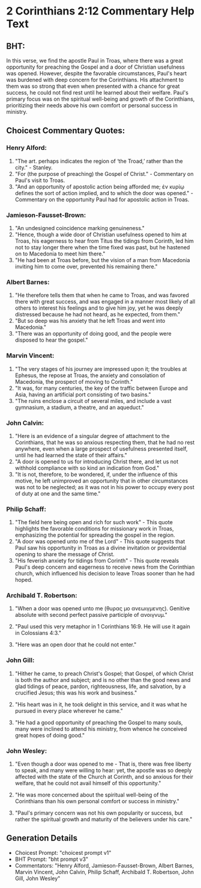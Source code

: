 # 2 Corinthians 2:12 Commentary Help Text

## BHT:
In this verse, we find the apostle Paul in Troas, where there was a great opportunity for preaching the Gospel and a door of Christian usefulness was opened. However, despite the favorable circumstances, Paul's heart was burdened with deep concern for the Corinthians. His attachment to them was so strong that even when presented with a chance for great success, he could not find rest until he learned about their welfare. Paul's primary focus was on the spiritual well-being and growth of the Corinthians, prioritizing their needs above his own comfort or personal success in ministry.

## Choicest Commentary Quotes:
### Henry Alford:
1. "The art. perhaps indicates the region of ‘the Troad,’ rather than the city." - Stanley.
2. "For (the purpose of preaching) the Gospel of Christ." - Commentary on Paul's visit to Troas.
3. "And an opportunity of apostolic action being afforded me; ἐν κυρίῳ defines the sort of action implied, and to which the door was opened." - Commentary on the opportunity Paul had for apostolic action in Troas.

### Jamieson-Fausset-Brown:
1. "An undesigned coincidence marking genuineness."
2. "Hence, though a wide door of Christian usefulness opened to him at Troas, his eagerness to hear from Titus the tidings from Corinth, led him not to stay longer there when the time fixed was past, but he hastened on to Macedonia to meet him there."
3. "He had been at Troas before, but the vision of a man from Macedonia inviting him to come over, prevented his remaining there."

### Albert Barnes:
1. "He therefore tells them that when he came to Troas, and was favored there with great success, and was engaged in a manner most likely of all others to interest his feelings and to give him joy, yet he was deeply distressed because he had not heard, as he expected, from them." 
2. "But so deep was his anxiety that he left Troas and went into Macedonia." 
3. "There was an opportunity of doing good, and the people were disposed to hear the gospel."

### Marvin Vincent:
1. "The very stages of his journey are impressed upon it; the troubles at Ephesus, the repose at Troas, the anxiety and consolation of Macedonia, the prospect of moving to Corinth."
2. "It was, for many centuries, the key of the traffic between Europe and Asia, having an artificial port consisting of two basins."
3. "The ruins enclose a circuit of several miles, and include a vast gymnasium, a stadium, a theatre, and an aqueduct."

### John Calvin:
1. "Here is an evidence of a singular degree of attachment to the Corinthians, that he was so anxious respecting them, that he had no rest anywhere, even when a large prospect of usefulness presented itself, until he had learned the state of their affairs."
2. "A door is opened to us for introducing Christ there, and let us not withhold compliance with so kind an indication from God."
3. "It is not, therefore, to be wondered, if, under the influence of this motive, he left unimproved an opportunity that in other circumstances was not to be neglected; as it was not in his power to occupy every post of duty at one and the same time."

### Philip Schaff:
1. "The field here being open and rich for such work" - This quote highlights the favorable conditions for missionary work in Troas, emphasizing the potential for spreading the gospel in the region.
2. "A door was opened unto me of the Lord" - This quote suggests that Paul saw his opportunity in Troas as a divine invitation or providential opening to share the message of Christ.
3. "His feverish anxiety for tidings from Corinth" - This quote reveals Paul's deep concern and eagerness to receive news from the Corinthian church, which influenced his decision to leave Troas sooner than he had hoped.

### Archibald T. Robertson:
1. "When a door was opened unto me (θυρας μο ανεωιγμενης). Genitive absolute with second perfect passive participle of ανοιγνυμ." 

2. "Paul used this very metaphor in 1 Corinthians 16:9. He will use it again in Colossians 4:3."

3. "Here was an open door that he could not enter."

### John Gill:
1. "Hither he came, to preach Christ's Gospel; that Gospel, of which Christ is both the author and subject; and is no other than the good news and glad tidings of peace, pardon, righteousness, life, and salvation, by a crucified Jesus; this was his work and business." 

2. "His heart was in it, he took delight in this service, and it was what he pursued in every place wherever he came." 

3. "He had a good opportunity of preaching the Gospel to many souls, many were inclined to attend his ministry, from whence he conceived great hopes of doing good."

### John Wesley:
1. "Even though a door was opened to me - That is, there was free liberty to speak, and many were willing to hear: yet, the apostle was so deeply affected with the state of the Church at Corinth, and so anxious for their welfare, that he could not avail himself of this opportunity." 

2. "He was more concerned about the spiritual well-being of the Corinthians than his own personal comfort or success in ministry." 

3. "Paul's primary concern was not his own popularity or success, but rather the spiritual growth and maturity of the believers under his care."


## Generation Details
- Choicest Prompt: "choicest prompt v1"
- BHT Prompt: "bht prompt v3"
- Commentators: "Henry Alford, Jamieson-Fausset-Brown, Albert Barnes, Marvin Vincent, John Calvin, Philip Schaff, Archibald T. Robertson, John Gill, John Wesley"
